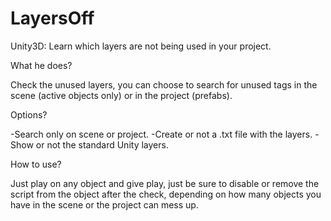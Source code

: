 # LayersOff
Unity3D: Learn which layers are not being used in your project.

What he does?

Check the unused layers, you can choose to search for unused tags in the scene (active objects only) or in the project (prefabs).

Options?

-Search only on scene or project.
-Create or not a .txt file with the layers.
-Show or not the standard Unity layers.

How to use?

Just play on any object and give play, just be sure to disable or remove the script from the object after the check, depending on how many objects you have in the scene or the project can mess up.
